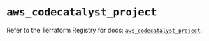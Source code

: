 # `aws_codecatalyst_project`

Refer to the Terraform Registry for docs: [`aws_codecatalyst_project`](https://registry.terraform.io/providers/hashicorp/aws/5.99.0/docs/resources/codecatalyst_project).
